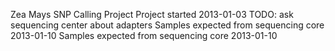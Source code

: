 Zea Mays SNP Calling Project
Project started 2013-01-03
TODO: ask sequencing center about adapters
Samples expected from sequencing core 2013-01-10
Samples expected from sequencing core 2013-01-10

